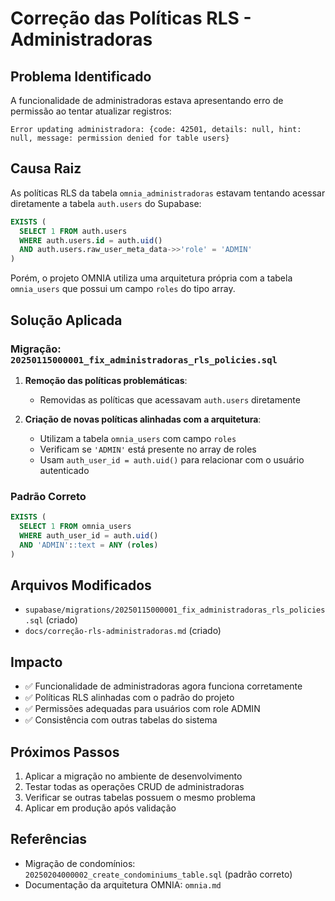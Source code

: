 # Correção das Políticas RLS - Administradoras

## Problema Identificado

A funcionalidade de administradoras estava apresentando erro de permissão ao tentar atualizar registros:

```
Error updating administradora: {code: 42501, details: null, hint: null, message: permission denied for table users}
```

## Causa Raiz

As políticas RLS da tabela `omnia_administradoras` estavam tentando acessar diretamente a tabela `auth.users` do Supabase:

```sql
EXISTS (
  SELECT 1 FROM auth.users 
  WHERE auth.users.id = auth.uid() 
  AND auth.users.raw_user_meta_data->>'role' = 'ADMIN'
)
```

Porém, o projeto OMNIA utiliza uma arquitetura própria com a tabela `omnia_users` que possui um campo `roles` do tipo array.

## Solução Aplicada

### Migração: `20250115000001_fix_administradoras_rls_policies.sql`

1. **Remoção das políticas problemáticas**:
   - Removidas as políticas que acessavam `auth.users` diretamente

2. **Criação de novas políticas alinhadas com a arquitetura**:
   - Utilizam a tabela `omnia_users` com campo `roles`
   - Verificam se `'ADMIN'` está presente no array de roles
   - Usam `auth_user_id = auth.uid()` para relacionar com o usuário autenticado

### Padrão Correto

```sql
EXISTS (
  SELECT 1 FROM omnia_users 
  WHERE auth_user_id = auth.uid() 
  AND 'ADMIN'::text = ANY (roles)
)
```

## Arquivos Modificados

- `supabase/migrations/20250115000001_fix_administradoras_rls_policies.sql` (criado)
- `docs/correção-rls-administradoras.md` (criado)

## Impacto

- ✅ Funcionalidade de administradoras agora funciona corretamente
- ✅ Políticas RLS alinhadas com o padrão do projeto
- ✅ Permissões adequadas para usuários com role ADMIN
- ✅ Consistência com outras tabelas do sistema

## Próximos Passos

1. Aplicar a migração no ambiente de desenvolvimento
2. Testar todas as operações CRUD de administradoras
3. Verificar se outras tabelas possuem o mesmo problema
4. Aplicar em produção após validação

## Referências

- Migração de condomínios: `20250204000002_create_condominiums_table.sql` (padrão correto)
- Documentação da arquitetura OMNIA: `omnia.md`